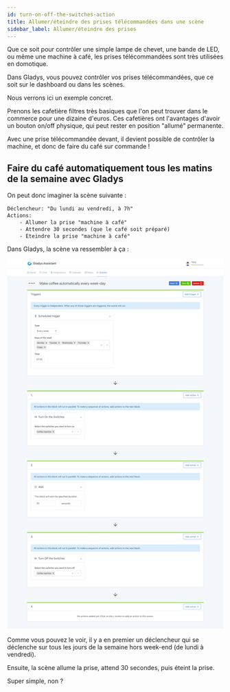 ```yaml
---
id: turn-on-off-the-switches-action
title: Allumer/éteindre des prises télécommandées dans une scène
sidebar_label: Allumer/éteindre des prises
---
```


Que ce soit pour contrôler une simple lampe de chevet, une bande de LED, ou même une machine à café, les prises télécommandées sont très utilisées en domotique.

Dans Gladys, vous pouvez contrôler vos prises télécommandées, que ce soit sur le dashboard ou dans les scènes.

Nous verrons ici un exemple concret.

Prenons les cafetière filtres très basiques que l'on peut trouver dans le commerce pour une dizaine d'euros. Ces cafetières ont l'avantages d'avoir un bouton on/off physique, qui peut rester en position "allumé" permanente.

Avec une prise télécommandée devant, il devient possible de contrôler la machine, et donc de faire du café sur commande !

## Faire du café automatiquement tous les matins de la semaine avec Gladys

On peut donc imaginer la scène suivante :

```
Déclencheur: "Du lundi au vendredi, à 7h"
Actions:
    - Allumer la prise "machine à café"
    - Attendre 30 secondes (que le café soit préparé)
    - Eteindre la prise "machine à café"
```

Dans Gladys, la scène va ressembler à ça :

![Faire du café automatiquement tous les matins de la semaine avec Gladys](../../../../../static/img/docs/fr/scenes/turn-on-off-the-switches-action/screenshot.png)

Comme vous pouvez le voir, il y a en premier un déclencheur qui se déclenche sur tous les jours de la semaine hors week-end (de lundi à vendredi).

Ensuite, la scène allume la prise, attend 30 secondes, puis éteint la prise.

Super simple, non ?
